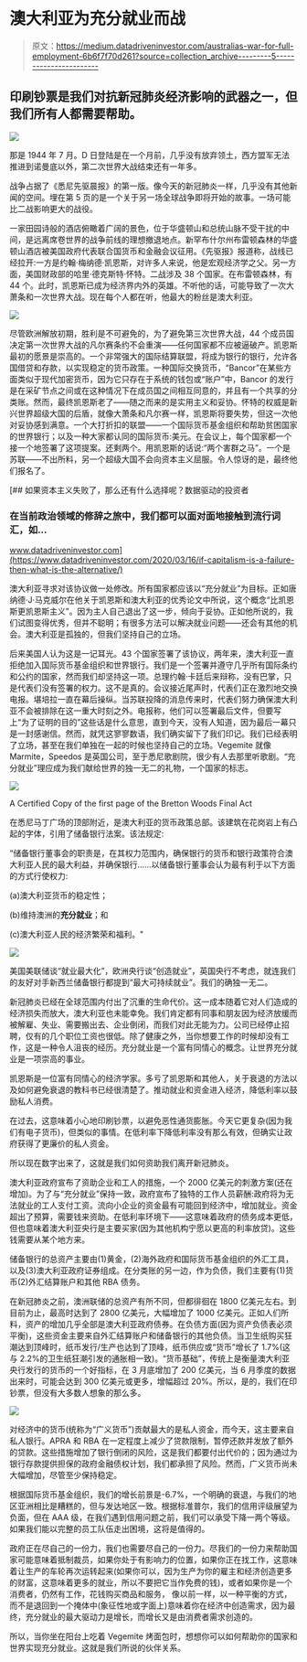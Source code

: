 # 澳大利亚为充分就业而战

> 原文：<https://medium.datadriveninvestor.com/australias-war-for-full-employment-6b6f7f70d261?source=collection_archive---------5----------------------->

## 印刷钞票是我们对抗新冠肺炎经济影响的武器之一，但我们所有人都需要帮助。

![](img/6335f790c1203a3e19d60b80d3f38905.png)

那是 1944 年 7 月。D 日登陆是在一个月前，几乎没有放弃领土，西方盟军无法推进到诺曼底以外，第二次世界大战结束还有一年多。

战争占据了《悉尼先驱晨报》的第一版。像今天的新冠肺炎一样，几乎没有其他新闻的空间。埋在第 5 页的是一个关于另一场全球战争即将开始的故事。一场可能比二战影响更大的战役。

一家田园诗般的酒店俯瞰着广阔的景色，位于华盛顿山和总统山脉不受干扰的中间，是远离席卷世界的战争前线的理想撤退地点。新罕布什尔州布雷顿森林的华盛顿山酒店被美国政府代表联合国货币和金融会议征用。《先驱报》报道称，战线已经拉开:一方是约翰·梅纳德·凯恩斯，对许多人来说，他是宏观经济学之父。另一方面，美国财政部的哈里·德克斯特·怀特。二战涉及 38 个国家。在布雷顿森林，有 44 个。此时，凯恩斯已成为经济界内外的英雄。不听他的话，可能导致了一次大萧条和一次世界大战。现在每个人都在听，他最大的粉丝是澳大利亚。

![](img/1e67a68a028300bfb504e7ab7281eb87.png)

尽管欧洲解放初期，胜利是不可避免的，为了避免第三次世界大战，44 个成员国决定第一次世界大战的凡尔赛条约不会重演——任何国家都不应被逼破产。凯恩斯最初的愿景是崇高的。一个非常强大的国际结算联盟，将成为银行的银行，允许各国借贷和存款，以实现稳定的货币政策。一种国际交换货币，“Bancor”在某些方面类似于现代加密货币，因为它只存在于系统的钱包或“账户”中，Bancor 的发行是在采矿节点之间或在这种情况下在成员国之间相互同意的，并且有一个共享的分类账。然而，最终凯恩斯老了——随之而来的是实用主义和妥协。怀特的权威是新兴世界超级大国的后盾，就像大萧条和凡尔赛一样，凯恩斯将要失势，但这一次他对妥协感到满意。一个大打折扣的联盟——一个国际货币基金组织和帮助贫困国家的世界银行；以及一种大家都认同的国际货币:美元。在会议上，每个国家都一个接一个地签署了这项提案。还剩两个。用凯恩斯的话说:“两个害群之马”。一个是苏联——不出所料，另一个超级大国不会向资本主义屈服。令人惊讶的是，最终他们报名了。

[](https://www.datadriveninvestor.com/2020/03/16/if-capitalism-is-a-failure-then-what-is-the-alternative/) [## 如果资本主义失败了，那么还有什么选择呢？数据驱动的投资者

### 在当前政治领域的修辞之旅中，我们都可以面对面地接触到流行词汇，如…

www.datadriveninvestor.com](https://www.datadriveninvestor.com/2020/03/16/if-capitalism-is-a-failure-then-what-is-the-alternative/) 

澳大利亚寻求对该协议做一处修改。所有国家都应该以“充分就业”为目标。正如唐纳德·J·马克威尔在他关于凯恩斯和澳大利亚的优秀论文中所说，这个概念“比凯恩斯更凯恩斯主义”。因为主人自己退出了这一步，倾向于妥协。正如他所说的，我们试图变得优秀，但并不聪明；有很多方法可以解决就业问题——还会有其他的机会。澳大利亚是孤独的，但我们坚持自己的立场。

后来美国人认为这是一记耳光。43 个国家签署了该协议，两年来，澳大利亚一直拒绝加入国际货币基金组织和世界银行。我们是一个签署并遵守几乎所有国际条约和公约的国家，然而我们却坚持这一项。总理约翰·卡廷后来辩称，没有巴掌，只是代表们没有签署的权力。这不是真的。会议接近尾声时，代表们正在激烈地交换电报。堪培拉一直在幕后操纵。当苏联投降的消息传来时，代表们努力确保澳大利亚不会被排除在这一重大时刻之外。电报称，他们可以签署最后文件，但要写上“为了证明的目的”这些话是什么意思，直到今天，没有人知道，因为最后一幕只是一封感谢信。然而，就凭这寥寥数语，我们确实留下了我们印记。我们已经表明了立场，甚至在我们单独在一起的时候也坚持自己的立场。Vegemite 就像 Marmite，Speedos 是英国公司，至于悉尼歌剧院，很少有人去那里听歌剧。“充分就业”理应成为我们献给世界的独一无二的礼物，一个国家的标志。

![](img/2ad73f2d5b8fe418c766602a5e139d32.png)

A Certified Copy of the first page of the Bretton Woods Final Act

在悉尼马丁广场的顶部附近，是澳大利亚的货币政策总部。该建筑在花岗岩上有凸起的字体，引用了储备银行法案。该法规定:

“储备银行董事会的职责是，在其权力范围内，确保银行的货币和银行政策符合澳大利亚人民的最大利益，并确保银行……以储备银行董事会认为最有利于以下方面的方式行使权力:

(a)澳大利亚货币的稳定性；

(b)维持澳洲的**充分就业**；和

(c)澳大利亚人民的经济繁荣和福利。"

![](img/73a8ed08dde49233f84e14a0c96dd448.png)

美国美联储谈“就业最大化”，欧洲央行谈“创造就业”，英国央行不考虑，就连我们的友好对手新西兰储备银行都提到“最大可持续就业”。我们的确独一无二。

新冠肺炎已经在全球范围内付出了沉重的生命代价。这一成本随着它对人们造成的经济损失而放大，澳大利亚也未能幸免。我们肯定都有同事和朋友因为经济放缓而被解雇、失业、需要搬出去、企业倒闭，而我们对此无能为力。公司已经停止招聘，仅有的几个职位工资也很低。除了健康之外，当你想要工作的时候却没有工作，这是一种令人沮丧的经历。充分就业是一个富有同情心的概念。让世界充分就业是一项崇高的事业。

凯恩斯是一位富有同情心的经济学家。多亏了凯恩斯和其他人，关于衰退的方法以及如何避免衰退的教科书已经很清楚了。推动就业和资金进入经济，降低利率以鼓励私人消费。

在过去，这意味着小心地印刷钞票，以避免恶性通货膨胀。今天它更复杂(因为我们有电子货币)，但类似的事情。在低利率下降低利率没有那么有效，但确实让政府获得了更廉价的私人资金。

所以现在数字出来了，这就是我们如何资助我们离开新冠肺炎。

澳大利亚政府宣布了资助企业和工人的措施，一个 2000 亿美元的刺激方案(还在增加)。为了与“充分就业”保持一致，政府宣布了独特的工作人员薪酬:政府将为无法就业的工人支付工资。流向小企业的资金最有可能回到经济中，增加就业。资金超出了预算，需要钱来资助。在低利率环境下——这意味着政府的债务成本更低，但也意味着澳大利亚央行是主要买家(因为其他机构宁愿以更高的利率放贷)。这些钱需要从某个地方来。

储备银行的总资产主要由(1)黄金，(2)海外政府和国际货币基金组织的外汇工具，以及(3)澳大利亚政府证券组成。在分类账的另一边，作为负债，我们主要有(1)货币(2)外汇结算账户和其他 RBA 债务。

在新冠肺炎之前，澳洲联储的总资产有所不同，但都徘徊在 1800 亿美元左右。到目前为止，最高时达到了 2800 亿美元，大幅增加了 1000 亿美元。正如人们所料，资产的增加几乎全部是澳大利亚政府债券。在负债方面(因为资产负债表必须平衡)，这些资金主要来自外汇结算账户和储备银行的其他负债。当卫生纸购买狂潮达到顶峰时，纸币发行/生产也达到了顶峰，纸币供应或“货币”增长了 1.7%(这与 2.2%的卫生纸狂潮引发的通胀相一致)。“货币基础”，传统上是衡量澳大利亚央行发行的货币的一个好指标，在 3 月底增加了 200 亿美元，当 6 月季度的数据出来时，可能会达到 300 亿美元或更多，增幅超过 20%。所以，是的，我们在印钞票，但没有大多数人想象的那么多。

![](img/68665e51abea221b60db5fc58095a5e6.png)

对经济中的货币(统称为“广义货币”)贡献最大的是私人资金，而今天，这主要来自私人银行。APRA 和 RBA 在一定程度上减少了贷款限制，暂停还款并发放了额外的贷款。这些措施增加了银行倒闭的风险，这是我们都要付出代价的；因为通过为银行存款提供担保的政府金融债权计划，我们都承担了风险。然而，广义货币尚未大幅增加，尽管至少保持稳定。

根据国际货币基金组织，我们的增长前景是-6.7%，一个明确的衰退，与我们的地区亚洲相比是糟糕的，但与发达地区一致。根据标准普尔，我们的信用评级展望为负面，但在 AAA 级，在我们遇到信用问题之前，我们可以承受下降一两个等级。如果我们能以完整的员工队伍走出困境，这将是值得的。

政府正在尽自己的一份力，我们也需要尽自己的一份力。尽我们的一份力来帮助国家可能意味着抵制裁员，如果你处于有影响力的位置，如果你正在找工作，这意味着让生产的车轮再次运转起来(如果你可以，因为生产为你的雇主和经济创造更多的财富，这意味着更多的就业，所以不要把它当作免费的钱)，或者如果你是一个消费者，仍然有工作，花钱购买商品和服务， 像以前一样，以一种平衡的方式，而不是退回到一个掩体中(象征性地或字面上)意味着你在经济中创造需求，因为最终，充分就业的最大驱动力是增长，而增长又是由消费者需求创造的。

所以，当你坐在阳台上吃着 Vegemite 烤面包时，想想你可以如何帮助你的国家和世界实现充分就业。这就是我们所说的伙伴关系。